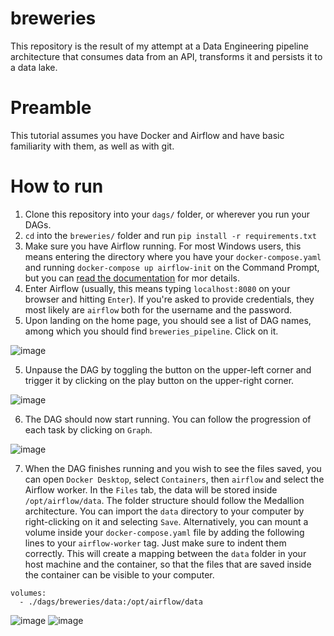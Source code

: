 # breweries
This repository is the result of my attempt at a Data Engineering pipeline architecture that consumes data from an API, transforms it and persists it to a data lake.

# Preamble
This tutorial assumes you have Docker and Airflow and have basic familiarity with them, as well as with git.

# How to run 
1. Clone this repository into your `dags/` folder, or wherever you run your DAGs.
2. `cd` into the `breweries/` folder and run `pip install -r requirements.txt`
3. Make sure you have Airflow running. For most Windows users, this means entering the directory where you have your `docker-compose.yaml` and running `docker-compose up airflow-init` on the Command Prompt, but you can [read the documentation](https://airflow.apache.org/docs/apache-airflow/stable/howto/docker-compose/index.html) for mor details.
4. Enter Airflow (usually, this means typing `localhost:8080` on your browser and hitting `Enter`). If you're asked to provide credentials, they most likely are `airflow` both for the username and the password.
5. Upon landing on the home page, you should see a list of DAG names, among which you should find `breweries_pipeline`. Click on it.

![image](https://github.com/user-attachments/assets/c26b37f5-9e35-492c-bc4d-db940b9f6ecf)



5. Unpause the DAG by toggling the button on the upper-left corner and trigger it by clicking on the play button on the upper-right corner.

![image](https://github.com/user-attachments/assets/a2548503-7130-433d-87ef-7f90dadcac39)


6. The DAG should now start running. You can follow the progression of each task by clicking on `Graph`.

![image](https://github.com/user-attachments/assets/76936410-fe32-48b6-9e3c-75d05fb14e70)


7. When the DAG finishes running and you wish to see the files saved, you can open `Docker Desktop`, select `Containers`, then `airflow` and select the Airflow worker. In the `Files` tab, the data will be stored inside `/opt/airflow/data`. The folder structure should follow the Medallion architecture. You can import the `data` directory to your computer by right-clicking on it and selecting `Save`. Alternatively, you can mount a volume inside your `docker-compose.yaml` file by adding the following lines to your `airflow-worker` tag. Just make sure to indent them correctly. This will create a mapping between the `data` folder in your host machine and the container, so that the files that are saved inside the container can be visible to your computer.

```
volumes:
  - ./dags/breweries/data:/opt/airflow/data
```

   

![image](https://github.com/user-attachments/assets/fb6edd80-9c0d-4630-8098-1897d735bc95) ![image](https://github.com/user-attachments/assets/63c56796-aa3f-4185-b4d8-c9f7dece1c7d)
